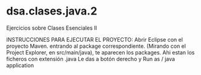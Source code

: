 dsa.clases.java.2
=========================================================

Ejercicios sobre Clases Esenciales II

INSTRUCCIONES PARA EJECUTAR EL PROYECTO:
    Abrir Eclipse con el proyecto Maven.
    entrando al package correspondiente.
    (Mirando con el Project Explorer, en src/main/java), 
    te aparecen los packages.
    Ahi estan los ficheros con extensión .java
    Le das a botón derecho y Run as / java application
